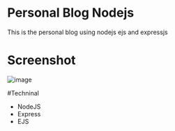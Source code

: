 # Personal Blog Nodejs
This is the personal blog using nodejs ejs and expressjs
# Screenshot
![image](https://user-images.githubusercontent.com/16759685/137577357-048a5d9f-5bbc-4059-b32c-785a9cf1cb69.png)


#Techninal
- NodeJS
- Express
- EJS
